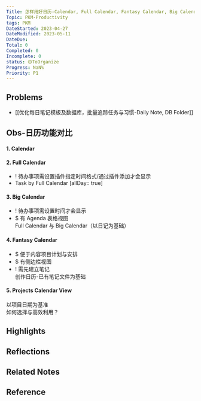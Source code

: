 ```yaml
---
Title: 怎样用好日历-Calendar, Full Calendar, Fantasy Calendar, Big Calendar
Topic: PKM-Productivity
tags: PKM
DateStarted: 2023-04-27
DateModified: 2023-05-11
DateDue:
Total: 0
Completed: 0
Incomplete: 0
status: 🟡ToOrganize
Progress: NaN%
Priority: P1
---
```

## Problems
- [[优化每日笔记模板及数据库，批量追踪任务与习惯-Daily Note, DB Folder]]
## Obs-日历功能对比
#### 1. Calendar
#### 2. Full Calendar
- ! 待办事项需设置插件指定时间格式/通过插件添加才会显示
-  Task by Full Calendar [allDay:: true]
#### 3. Big Calendar
- ! 待办事项需设置时间才会显示
- $ 有 Agenda 表格视图  
Full Calendar 与 Big Calendar（以日记为基础）
#### 4. Fantasy Calendar 
- $ 便于内容项目计划与安排
- $ 有侧边栏视图
- ! 需先建立笔记  
创作日历-已有笔记文件为基础
#### 5. Projects Calendar View
以项目日期为基准  
如何选择与高效利用？
## Highlights

## Reflections

## Related Notes

## Reference

